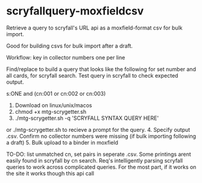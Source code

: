 # scryfallquery-moxfieldcsv

Retrieve a query to scryfall's URL api as a moxfield-format csv for bulk import. 

Good for building csvs for bulk import after a draft.

Workflow: key in collector numbers one per line

Find/replace to build a query that looks like the following for set number and all cards, for scryfall search. Test query in scryfall to check expected output.

s:ONE and (cn:001 or cn:002 or cn:003)

1. Download on linux/unix/macos
2. chmod +x mtg-scrygetter.sh
3. ./mtg-scrygetter.sh -q 'SCRYFALL SYNTAX QUERY HERE'

or ./mtg-scrygetter.sh to recieve a prompt for the query.
4. Specify output .csv. Confirm no collector numbers were missing (if bulk importing following a draft)
5. Bulk upload to a binder in moxfield

TO-DO: list unmatched cn, set pairs in seperate .csv. Some printings arent easily found in scryfall by cn search. Req's intelligently parsing scryfall queries to work across complicated queries. For the most part, if it works on the site it works though this api call
